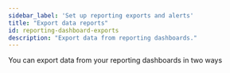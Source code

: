 ```yaml
---
sidebar_label: 'Set up reporting exports and alerts'
title: "Export data reports"
id: reporting-dashboard-exports
description: "Export data from reporting dashboards."
---
```


You can export data from your reporting dashboards in two ways